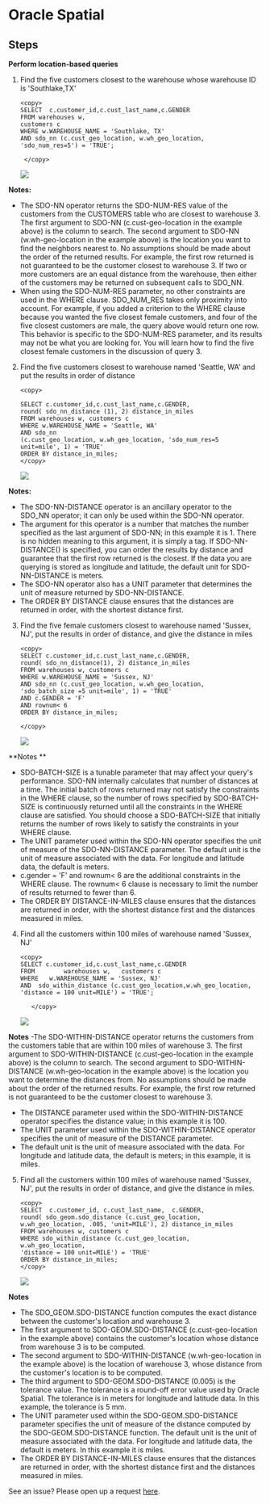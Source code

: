 
# Oracle Spatial  


## Steps ##

**Perform location-based queries**

1. Find the five customers closest to the warehouse whose warehouse ID is 'Southlake,TX'
   
     ````
    <copy>
     SELECT  c.customer_id,c.cust_last_name,c.GENDER
     FROM warehouses w,
     customers c
     WHERE w.WAREHOUSE_NAME = 'Southlake, TX'
     AND sdo_nn (c.cust_geo_location, w.wh_geo_location, 'sdo_num_res=5') = 'TRUE';  
   
      </copy>
      ````

    ![](./images/spatail_m1.PNG " ") 


**Notes:**

       
- The SDO-NN operator returns the SDO-NUM-RES value of the customers from the CUSTOMERS table who are closest to warehouse 3. The first argument to SDO-NN (c.cust-geo-location in the example above) is the column to search. The second argument to SDO-NN (w.wh-geo-location in the example above) is the location you want to find the neighbors nearest to. No assumptions should be made about the order of the returned results. For example, the first row returned is not guaranteed to be the customer closest to warehouse 3. If two or more customers are an equal distance from the warehouse, then either of the customers may be returned on subsequent calls to SDO_NN.
- When using the SDO-NUM-RES parameter, no other constraints are used in the WHERE clause. SDO_NUM_RES takes only proximity into account. For example, if you added a criterion to the WHERE clause because you wanted the five closest female customers, and four of the five closest customers are male, the query above would return one row. This behavior is specific to the SDO-NUM-RES parameter, and its results may not be what you are looking for. You will learn how to find the five closest female customers in the discussion of query 3.




2. Find the five customers closest to warehouse named 'Seattle, WA' and put the results in order of distance 


     ````
     <copy>
    
     SELECT c.customer_id,c.cust_last_name,c.GENDER,
     round( sdo_nn_distance (1), 2) distance_in_miles
     FROM warehouses w, customers c
     WHERE w.WAREHOUSE_NAME = 'Seattle, WA'
     AND sdo_nn
     (c.cust_geo_location, w.wh_geo_location, 'sdo_num_res=5  unit=mile', 1) = 'TRUE'
     ORDER BY distance_in_miles;
     </copy>
      ````
   
  
     ![](./images/spatail_m2.PNG " ")

**Notes:**

 -	The SDO-NN-DISTANCE operator is an ancillary operator to the SDO_NN operator; it can only be used within the SDO-NN operator. 
 - The argument for this operator is a number that matches the number specified as the last argument of SDO-NN; in this example it is   1. There is no hidden meaning to this argument, it is simply a tag. If SDO-NN-DISTANCE() is specified, you can order the results by distance and guarantee that the first row returned is the closest. If the data you are querying is stored as longitude and latitude, the default unit for SDO-NN-DISTANCE is meters.
 -	The SDO-NN operator also has a UNIT parameter that determines the unit of measure returned by  SDO-NN-DISTANCE.
 - The ORDER BY DISTANCE clause ensures that the distances are returned in order, with the shortest   distance first.



3. Find the five female customers closest to warehouse named 'Sussex, NJ', put the results in order of distance, and give the distance in miles

    ````
    <copy>
   SELECT c.customer_id,c.cust_last_name,c.GENDER,
   round( sdo_nn_distance(1), 2) distance_in_miles
   FROM warehouses w, customers c
   WHERE w.WAREHOUSE_NAME = 'Sussex, NJ'
   AND sdo_nn (c.cust_geo_location, w.wh_geo_location,
   'sdo_batch_size =5 unit=mile', 1) = 'TRUE'
   AND c.GENDER = 'F'
   AND rownum< 6
   ORDER BY distance_in_miles; 

    </copy>
     ````
     ![](./images/spatail_m3.PNG " ")

**Notes **

- SDO-BATCH-SIZE is a tunable parameter that may affect your query's performance. SDO-NN internally calculates that number of distances at a time. The initial batch of rows returned may not satisfy the constraints in the WHERE clause, so the number of rows specified by SDO-BATCH-SIZE is continuously returned until all the constraints in the WHERE clause are satisfied. You should choose a SDO-BATCH-SIZE that initially returns the number of rows likely to satisfy the constraints in your WHERE clause.
- The UNIT parameter used within the SDO-NN operator specifies the unit of measure of the SDO-NN-DISTANCE parameter. The default unit is the unit of measure associated with the data. For longitude and latitude data, the default is meters.
- c.gender = 'F' and rownum< 6 are the additional constraints in the WHERE clause. The rownum< 6 clause is necessary to limit the number of results returned to fewer than 6.
- The ORDER BY DISTANCE-IN-MILES clause ensures that the distances are returned in order, with the shortest distance first and the distances measured in miles.


4. Find all the customers within 100 miles of warehouse named 'Sussex, NJ'
   
      ````
      <copy>
     SELECT c.customer_id,c.cust_last_name,c.GENDER
     FROM        warehouses w,   customers c
     WHERE   w.WAREHOUSE_NAME = 'Sussex, NJ'
     AND  sdo_within_distance (c.cust_geo_location,w.wh_geo_location,
    'distance = 100 unit=MILE') = 'TRUE';
     
         </copy>
      ````

     ![](./images/spatail_m4.PNG " ")


**Notes** 
 -The SDO-WITHIN-DISTANCE operator returns the customers from the customers table that are within 100   miles of warehouse 3. 
     The first argument to SDO-WITHIN-DISTANCE (c.cust-geo-location in the example above) is the column to search. 
     The second argument to SDO-WITHIN-DISTANCE (w.wh-geo-location in the example above) is the location you want to determine the distances from. No assumptions should be made about the order of the returned results. For example, the first row returned is not guaranteed to be the customer closest to warehouse 3.
 - The DISTANCE parameter used within the SDO-WITHIN-DISTANCE operator specifies the distance value; in this example it is 100.
 -	The UNIT parameter used within the SDO-WITHIN-DISTANCE operator specifies the unit of measure of the  DISTANCE parameter. 
 - The default unit is the unit of measure associated with the data. For longitude and latitude data, the default is meters; in this    example, it is miles.



5. Find all the customers within 100 miles of warehouse named 'Sussex, NJ', put the results in order of distance, and give the distance in miles.    
   
    ````
    <copy>
   SELECT  c.customer_id, c.cust_last_name,  c.GENDER,
   round( sdo_geom.sdo_distance (c.cust_geo_location,  w.wh_geo_location, .005, 'unit=MILE'), 2) distance_in_miles 
   FROM warehouses w, customers c
   WHERE sdo_within_distance (c.cust_geo_location,
   w.wh_geo_location,
   'distance = 100 unit=MILE') = 'TRUE'
   ORDER BY distance_in_miles;
    </copy>
     ````
    ![](./images/spatail_m5.PNG " ")
     
**Notes**

- The SDO_GEOM.SDO-DISTANCE function computes the exact distance between the customer's location and warehouse 3. 
- The first argument to SDO-GEOM.SDO-DISTANCE (c.cust-geo-location in the example above) contains the customer's location  whose  distance from warehouse 3 is to be computed. 
- The second argument to SDO-WITHIN-DISTANCE (w.wh-geo-location in the example above) is the location of warehouse 3, whose distance from the customer's location is to be computed.
- The third argument to SDO-GEOM.SDO-DISTANCE (0.005) is the tolerance value. The tolerance is a round-off error value used by Oracle Spatial. The tolerance is in meters for longitude and latitude data. In this example, the tolerance is 5 mm.
- The UNIT parameter used within the SDO-GEOM.SDO-DISTANCE parameter specifies the unit of measure of the distance computed by the SDO-GEOM.SDO-DISTANCE function. The default unit is the unit of measure associated with the data. For longitude and latitude data, the default is meters. In this example it is miles.
- The ORDER BY DISTANCE-IN-MILES clause ensures that the distances are returned in order, with the shortest distance first and the distances measured in miles.

See an issue?  Please open up a request [here](https://github.com/oracle/learning-library/issues).
